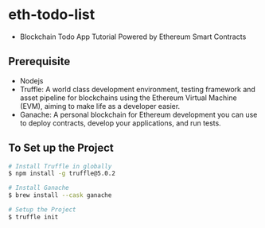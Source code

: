 # eth-todo-list

-   Blockchain Todo App Tutorial Powered by Ethereum Smart Contracts

## Prerequisite

-   Nodejs
-   Truffle: A world class development environment, testing framework and asset pipeline for blockchains using the Ethereum Virtual Machine (EVM), aiming to make life as a developer easier.
-   Ganache: A personal blockchain for Ethereum development you can use to deploy contracts, develop your applications, and run tests.

## To Set up the Project

```bash
# Install Truffle in globally
$ npm install -g truffle@5.0.2

# Install Ganache
$ brew install --cask ganache

# Setup the Project
$ truffle init
```
